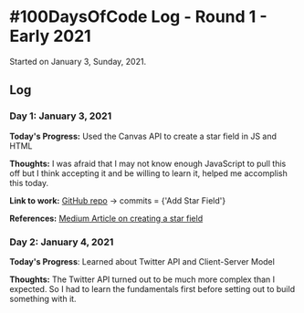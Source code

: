 # #100DaysOfCode Log - Round 1 - Early 2021

Started on January 3, Sunday, 2021.

## Log

### Day 1: January 3, 2021

**Today's Progress:** Used the Canvas API to create a star field in JS and HTML

**Thoughts:** I was afraid that I may not know enough JavaScript to pull this off but I think accepting it and be willing to learn it, helped me accomplish this today.

**Link to work:** [GitHub repo][home] -> commits = {'Add Star Field'}

**References:** [Medium Article on creating a star field](https://medium.com/better-programming/fun-with-html-canvas-lets-create-a-star-field-a46b0fed5002)

### Day 2: January 4, 2021

**Today's Progress**: Learned about Twitter API and Client-Server Model

**Thoughts:** The Twitter API turned out to be much more complex than I expected. So I had to learn the fundamentals first before setting out to build something with it.

<!--
Sample
### Day 0: February 30, 2016 (Example 1)

**Today's Progress**: Fixed CSS, worked on canvas functionality for the app.

**Thoughts:** I really struggled with CSS, but, overall, I feel like I am slowly getting better at it. Canvas is still new for me, but I managed to figure out some basic functionality.

**Link to work:** [Calculator App](http://www.example.com)
-->
<!-- link references -->
[home]: https://github.com/krithvi/krithvi.github.io
